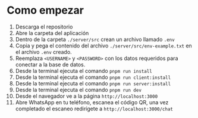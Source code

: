# Como empezar

1. Descarga el repositorio
2. Abre la carpeta del aplicación
3. Dentro de la carpeta `./server/src` crean un archivo llamado `.env`
4. Copia y pega el contenido del archivo `./server/src/env-example.txt` en el archivo `.env` creado.
5. Reemplaza `<USERNAME>` y `<PASSWORD>` con los datos requeridos para conectar a la base de datos.
6. Desde la terminal ejecuta el comando `pnpm run install`
7. Desde la terminal ejecuta el comando `pnpm run client:install`
8. Desde la terminal ejecuta el comando `pnpm run server:install`
9. Desde la terminal ejecuta el comando `pnpm run dev`
10. Desde el navegador ve a la página `http://localhost:3000`
11. Abre WhatsApp en tu teléfono, escanea el código QR, una vez completado el escaneo
    redirígete a `http://localhost:3000/chat`
